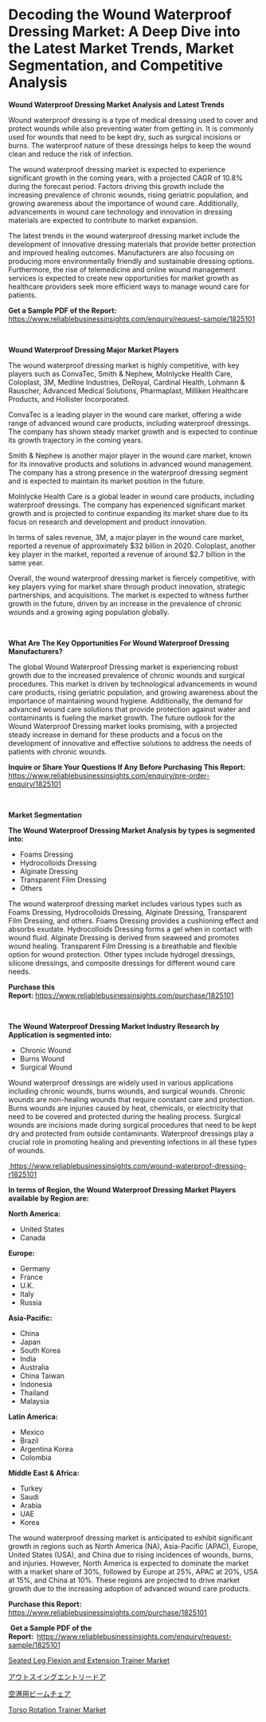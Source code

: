 <p><h1>Decoding the Wound Waterproof Dressing Market: A Deep Dive into the Latest Market Trends, Market Segmentation, and Competitive Analysis</h1></p><p><strong>Wound Waterproof Dressing Market Analysis and Latest Trends</strong></p>
<p><p>Wound waterproof dressing is a type of medical dressing used to cover and protect wounds while also preventing water from getting in. It is commonly used for wounds that need to be kept dry, such as surgical incisions or burns. The waterproof nature of these dressings helps to keep the wound clean and reduce the risk of infection. </p><p>The wound waterproof dressing market is expected to experience significant growth in the coming years, with a projected CAGR of 10.8% during the forecast period. Factors driving this growth include the increasing prevalence of chronic wounds, rising geriatric population, and growing awareness about the importance of wound care. Additionally, advancements in wound care technology and innovation in dressing materials are expected to contribute to market expansion.</p><p>The latest trends in the wound waterproof dressing market include the development of innovative dressing materials that provide better protection and improved healing outcomes. Manufacturers are also focusing on producing more environmentally friendly and sustainable dressing options. Furthermore, the rise of telemedicine and online wound management services is expected to create new opportunities for market growth as healthcare providers seek more efficient ways to manage wound care for patients.</p></p>
<p><strong>Get a Sample PDF of the Report:&nbsp;</strong> <a href="https://www.reliablebusinessinsights.com/enquiry/request-sample/1825101">https://www.reliablebusinessinsights.com/enquiry/request-sample/1825101</a></p>
<p>&nbsp;</p>
<p><strong>Wound Waterproof Dressing Major Market Players</strong></p>
<p><p>The wound waterproof dressing market is highly competitive, with key players such as ConvaTec, Smith & Nephew, Molnlycke Health Care, Coloplast, 3M, Medline Industries, DeRoyal, Cardinal Health, Lohmann & Rauscher, Advanced Medical Solutions, Pharmaplast, Milliken Healthcare Products, and Hollister Incorporated.</p><p>ConvaTec is a leading player in the wound care market, offering a wide range of advanced wound care products, including waterproof dressings. The company has shown steady market growth and is expected to continue its growth trajectory in the coming years.</p><p>Smith & Nephew is another major player in the wound care market, known for its innovative products and solutions in advanced wound management. The company has a strong presence in the waterproof dressing segment and is expected to maintain its market position in the future.</p><p>Molnlycke Health Care is a global leader in wound care products, including waterproof dressings. The company has experienced significant market growth and is projected to continue expanding its market share due to its focus on research and development and product innovation.</p><p>In terms of sales revenue, 3M, a major player in the wound care market, reported a revenue of approximately $32 billion in 2020. Coloplast, another key player in the market, reported a revenue of around $2.7 billion in the same year.</p><p>Overall, the wound waterproof dressing market is fiercely competitive, with key players vying for market share through product innovation, strategic partnerships, and acquisitions. The market is expected to witness further growth in the future, driven by an increase in the prevalence of chronic wounds and a growing aging population globally.</p></p>
<p>&nbsp;</p>
<p><strong>What Are The Key Opportunities For Wound Waterproof Dressing Manufacturers?</strong></p>
<p><p>The global Wound Waterproof Dressing market is experiencing robust growth due to the increased prevalence of chronic wounds and surgical procedures. This market is driven by technological advancements in wound care products, rising geriatric population, and growing awareness about the importance of maintaining wound hygiene. Additionally, the demand for advanced wound care solutions that provide protection against water and contaminants is fueling the market growth. The future outlook for the Wound Waterproof Dressing market looks promising, with a projected steady increase in demand for these products and a focus on the development of innovative and effective solutions to address the needs of patients with chronic wounds.</p></p>
<p><strong>Inquire or Share Your Questions If Any Before Purchasing This Report:</strong> <a href="https://www.reliablebusinessinsights.com/enquiry/pre-order-enquiry/1825101">https://www.reliablebusinessinsights.com/enquiry/pre-order-enquiry/1825101</a></p>
<p>&nbsp;</p>
<p><strong>Market Segmentation</strong></p>
<p><strong>The Wound Waterproof Dressing Market Analysis by types is segmented into:</strong></p>
<p><ul><li>Foams Dressing</li><li>Hydrocolloids Dressing</li><li>Alginate Dressing</li><li>Transparent Film Dressing</li><li>Others</li></ul></p>
<p><p>The wound waterproof dressing market includes various types such as Foams Dressing, Hydrocolloids Dressing, Alginate Dressing, Transparent Film Dressing, and others. Foams Dressing provides a cushioning effect and absorbs exudate. Hydrocolloids Dressing forms a gel when in contact with wound fluid. Alginate Dressing is derived from seaweed and promotes wound healing. Transparent Film Dressing is a breathable and flexible option for wound protection. Other types include hydrogel dressings, silicone dressings, and composite dressings for different wound care needs.</p></p>
<p><strong>Purchase this Report:&nbsp;</strong><a href="https://www.reliablebusinessinsights.com/purchase/1825101">https://www.reliablebusinessinsights.com/purchase/1825101</a></p>
<p>&nbsp;</p>
<p><strong>The Wound Waterproof Dressing Market Industry Research by Application is segmented into:</strong></p>
<p><ul><li>Chronic Wound</li><li>Burns Wound</li><li>Surgical Wound</li></ul></p>
<p><p>Wound waterproof dressings are widely used in various applications including chronic wounds, burns wounds, and surgical wounds. Chronic wounds are non-healing wounds that require constant care and protection. Burns wounds are injuries caused by heat, chemicals, or electricity that need to be covered and protected during the healing process. Surgical wounds are incisions made during surgical procedures that need to be kept dry and protected from outside contaminants. Waterproof dressings play a crucial role in promoting healing and preventing infections in all these types of wounds.</p></p>
<p><a href="https://www.reliablebusinessinsights.com/wound-waterproof-dressing-r1825101">&nbsp;https://www.reliablebusinessinsights.com/wound-waterproof-dressing-r1825101</a></p>
<p><strong>In terms of Region, the Wound Waterproof Dressing Market Players available by Region are:</strong></p>
<p>
    <p> <strong> North America: </strong>
        <ul>
            <li>United States</li>
            <li>Canada</li>
        </ul>
        </p> 
    <p> <strong> Europe: </strong>
        <ul>
            <li>Germany</li>
            <li>France</li>
            <li>U.K.</li>
            <li>Italy</li>
            <li>Russia</li>
        </ul>
        </p> 
    <p> <strong> Asia-Pacific: </strong>
        <ul>
            <li>China</li>
            <li>Japan</li>
            <li>South Korea</li>
            <li>India</li>
            <li>Australia</li>
            <li>China Taiwan</li>
            <li>Indonesia</li>
            <li>Thailand</li>
            <li>Malaysia</li>
        </ul>
        </p> 
    <p> <strong> Latin America: </strong>
        <ul>
            <li>Mexico</li>
            <li>Brazil</li>
            <li>Argentina Korea</li>
            <li>Colombia</li>
        </ul>
        </p> 
    <p> <strong> Middle East & Africa: </strong>
        <ul>
            <li>Turkey</li>
            <li>Saudi</li>
            <li>Arabia</li>
            <li>UAE</li>
            <li>Korea</li>
        </ul>
    </p>
    </p>
<p><p>The wound waterproof dressing market is anticipated to exhibit significant growth in regions such as North America (NA), Asia-Pacific (APAC), Europe, United States (USA), and China due to rising incidences of wounds, burns, and injuries. However, North America is expected to dominate the market with a market share of 30%, followed by Europe at 25%, APAC at 20%, USA at 15%, and China at 10%. These regions are projected to drive market growth due to the increasing adoption of advanced wound care products.</p></p>
<p><strong>Purchase this Report: </strong><a href="https://www.reliablebusinessinsights.com/purchase/1825101">https://www.reliablebusinessinsights.com/purchase/1825101</a></p>
<p>&nbsp;<strong>Get a Sample PDF of the Report:&nbsp;&nbsp;</strong><a href="https://www.reliablebusinessinsights.com/enquiry/request-sample/1825101">https://www.reliablebusinessinsights.com/enquiry/request-sample/1825101</a></p>
<p><strong></strong></p>
<p><p><a href="https://github.com/HenrietteMills1/Market-Research-Report-List-1/blob/main/seated-leg-flexion-and-extension-trainer-market.md">Seated Leg Flexion and Extension Trainer Market</a></p><p><a href="https://github.com/AdellaPrice2023/Market-Research-Report-List-2/blob/main/1959573169558.md">アウトスイングエントリードア</a></p><p><a href="https://github.com/AbigaleHuel/Market-Research-Report-List-1/blob/main/6480400169559.md">空港用ビームチェア</a></p><p><a href="https://github.com/marthawweekle/Market-Research-Report-List-2/blob/main/torso-rotation-trainer-market.md">Torso Rotation Trainer Market</a></p></p>